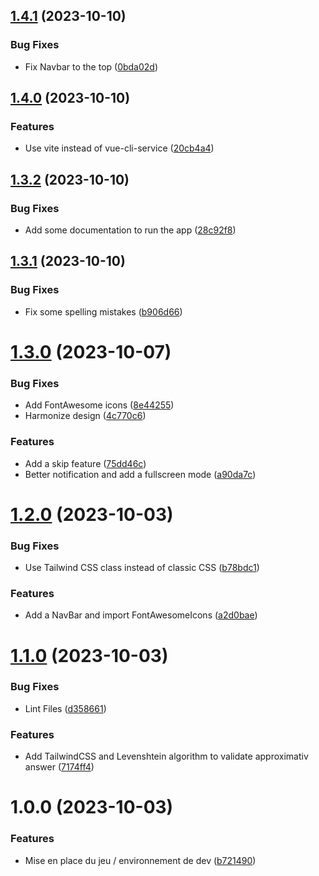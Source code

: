
## [1.4.1](https://github.com/TheoLaperrouse/ImageGuess/compare/v1.4.0...v1.4.1) (2023-10-10)

### Bug Fixes

* Fix Navbar to the top ([0bda02d](https://github.com/TheoLaperrouse/CelebrityGuess/commit/0bda02de1054e5cfc8dcffbfa4c064d69d33802d))

## [1.4.0](https://github.com/TheoLaperrouse/ImageGuess/compare/v1.3.2...v1.4.0) (2023-10-10)

### Features

* Use vite instead of vue-cli-service ([20cb4a4](https://github.com/TheoLaperrouse/ImageGuess/commit/20cb4a499a5cd915d5e69f28709a74b2fc1a89a6))

## [1.3.2](https://github.com/TheoLaperrouse/ImageGuess/compare/v1.3.1...v1.3.2) (2023-10-10)


### Bug Fixes

* Add some documentation to run the app ([28c92f8](https://github.com/TheoLaperrouse/ImageGuess/commit/28c92f81f75795d909f98ca023d01df8fcf1fb45))

## [1.3.1](https://github.com/TheoLaperrouse/ImageGuess/compare/v1.3.0...v1.3.1) (2023-10-10)


### Bug Fixes

* Fix some spelling mistakes ([b906d66](https://github.com/TheoLaperrouse/ImageGuess/commit/b906d66e5d6f31f77345cca0bef1d15408d34d42))

# [1.3.0](https://github.com/TheoLaperrouse/ImageGuess/compare/v1.2.0...v1.3.0) (2023-10-07)


### Bug Fixes

* Add FontAwesome icons ([8e44255](https://github.com/TheoLaperrouse/ImageGuess/commit/8e44255f63869e95350572c0fd1866180a395e3f))
* Harmonize design ([4c770c6](https://github.com/TheoLaperrouse/ImageGuess/commit/4c770c6adfece6c9d1e84f5e0d7eec403e97b997))


### Features

* Add a skip feature ([75dd46c](https://github.com/TheoLaperrouse/ImageGuess/commit/75dd46cbd2384039c56e8781303741072e07323f))
* Better notification and add a fullscreen mode ([a90da7c](https://github.com/TheoLaperrouse/ImageGuess/commit/a90da7c158f302c6f938386669edf8053f73ef40))

# [1.2.0](https://github.com/TheoLaperrouse/ImageGuess/compare/v1.1.0...v1.2.0) (2023-10-03)


### Bug Fixes

* Use Tailwind CSS class instead of classic CSS ([b78bdc1](https://github.com/TheoLaperrouse/ImageGuess/commit/b78bdc1b5f3e77e13f69e56f21ccce5385eb2f0e))


### Features

* Add a NavBar and import FontAwesomeIcons ([a2d0bae](https://github.com/TheoLaperrouse/ImageGuess/commit/a2d0bae16bfca7c7508e89440fefcbb7f06fef6b))

# [1.1.0](https://github.com/TheoLaperrouse/ImageGuess/compare/v1.0.0...v1.1.0) (2023-10-03)


### Bug Fixes

* Lint Files ([d358661](https://github.com/TheoLaperrouse/ImageGuess/commit/d358661ae3fb0b419fc3940869403b9cddd711f4))


### Features

* Add TailwindCSS and Levenshtein algorithm to validate approximativ answer ([7174ff4](https://github.com/TheoLaperrouse/ImageGuess/commit/7174ff4fcfc623f8cbbc24d36acc833472dc316d))

# 1.0.0 (2023-10-03)


### Features

* Mise en place du jeu / environnement de dev ([b721490](https://github.com/TheoLaperrouse/ImageGuess/commit/b7214904bfe979595f73973929f033a17be7678f))
